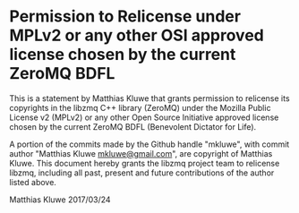 # Permission to Relicense under MPLv2 or any other OSI approved license chosen by the current ZeroMQ BDFL

This is a statement by Matthias Kluwe
that grants permission to relicense its copyrights in the libzmq C++
library (ZeroMQ) under the Mozilla Public License v2 (MPLv2) or any other 
Open Source Initiative approved license chosen by the current ZeroMQ 
BDFL (Benevolent Dictator for Life).

A portion of the commits made by the Github handle "mkluwe", with
commit author "Matthias Kluwe <mkluwe@gmail.com>", are copyright of Matthias Kluwe.
This document hereby grants the libzmq project team to relicense libzmq, 
including all past, present and future contributions of the author listed above.

Matthias Kluwe
2017/03/24
